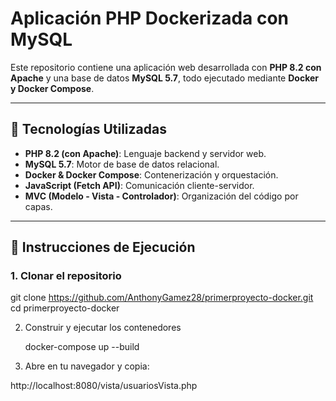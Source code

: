 # Aplicación PHP Dockerizada con MySQL

Este repositorio contiene una aplicación web desarrollada con **PHP 8.2 con Apache** y una base de datos **MySQL 5.7**, todo ejecutado mediante **Docker y Docker Compose**.

---

## 🧱 Tecnologías Utilizadas

- **PHP 8.2 (con Apache)**: Lenguaje backend y servidor web.
- **MySQL 5.7**: Motor de base de datos relacional.
- **Docker & Docker Compose**: Contenerización y orquestación.
- **JavaScript (Fetch API)**: Comunicación cliente-servidor.
- **MVC (Modelo - Vista - Controlador)**: Organización del código por capas.

---

## 🚀 Instrucciones de Ejecución

### 1. Clonar el repositorio

git clone https://github.com/AnthonyGamez28/primerproyecto-docker.git
cd primerproyecto-docker

2. Construir y ejecutar los contenedores

   docker-compose up --build

3. Abre en tu navegador y copia:

http://localhost:8080/vista/usuariosVista.php
